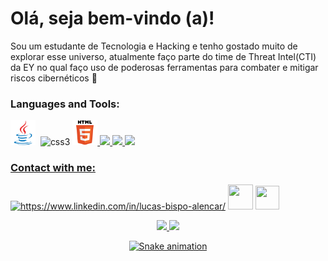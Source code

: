 # Olá, seja bem-vindo (a)!

Sou um estudante de Tecnologia e Hacking e tenho gostado muito de  explorar esse universo, atualmente faço parte do time de Threat Intel(CTI) da EY no qual faço uso de poderosas ferramentas para combater e mitigar riscos cibernéticos 🥸

<h3 align="left">Languages and Tools: 
</h3><p align="left"  target=> <img src="https://raw.githubusercontent.com/devicons/devicon/master/icons/java/java-original.svg"  width="40" height="40"  alt="javascript" width="40" height="40"/> <img  target="_blank">  
<img src = "https://raw.githubusercontent.com/devicons/devicon /master/icons/css3/css3-original-wordmark.svg "alt =" css3 "width =" 40 "height =" 40 "/> </a> <a href =" https://www.w3.org / html / "target =" _blank "/> 
<img src="https://raw.githubusercontent.com/devicons/devicon/master/icons/html5/html5-original-wordmark.svg "alt =" html5 "width = "40" height = "40"> 
<img src="https://img.icons8.com/color/48/000000/javascript--v1.png"/>
<img src="https://img.icons8.com/fluent/48/000000/mysql-logo.png"/>
<img src="https://img.icons8.com/nolan/48/git.png"/>



<h3 align="left">Contact with me:
</h3><p align="left"><a href="https://www.linkedin.com/in/lucas-bispo-alencar/" target="blank"><img src="https://img.icons8.com/doodle/48/000000/linkedin--v2.png" alt="https://www.linkedin.com/in/lucas-bispo-alencar/" height="40" width="40" /></a>
<a href="https://wa.me/+5511942462950" target="_blank"><img src="https://img.icons8.com/doodle/48/000000/whatsapp.png" height="40" width="40" /></a>
<a href="mailto:lucasdafranca67@gmail.com" target="_blank"><img src="https://img.icons8.com/external-justicon-lineal-color-justicon/64/undefined/external-gmail-social-media-justicon-lineal-color-justicon.png" height="38" width="38" /></a>


 
<div align="center">
  <a href="https://github.com/MasterLucca">
  <img height="180em" src="https://github-readme-stats.vercel.app/api?username=MasterLucca&show_icons=true&theme=dracula&include_all_commits=true&count_private=true"/>
  <img height="180em" src="https://github-readme-stats.vercel.app/api/top-langs/?username=MasterLucca&layout=compact&langs_count=7&theme=dracula"/>



 ![Snake animation](https://github.com/MasterLucca/MasterLucca/blob/output/github-contribution-grid-snake.svg)
 
</div>
